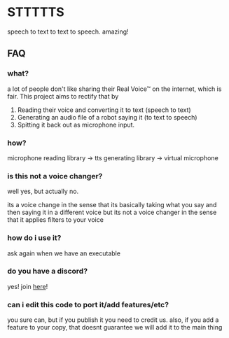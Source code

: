 
# STTTTTS

speech to text to text to speech. amazing!

## FAQ

### what?

a lot of people don't like sharing their Real Voice™ on the internet, which is fair. This project aims to rectify that by
1. Reading their voice and converting it to text (speech to text)
2. Generating an audio file of a robot saying it (to text to speech)
3. Spitting it back out as microphone input.

### how?

microphone reading library -> tts generating library -> virtual microphone

### is this not a voice changer?

well yes, but actually no.

its a voice change in the sense that its basically taking what you say and then saying it in a different voice but its not a voice changer in the sense that it applies filters to your voice

### how do i use it?

ask again when we have an executable

### do you have a discord?

yes! join [here](https://discord.gg/4Ru6SRasJB)!

### can i edit this code to port it/add features/etc?

you sure can, but if you publish it you need to credit us. also, if you add a feature to your copy, that doesnt guarantee we will add it to the main thing
